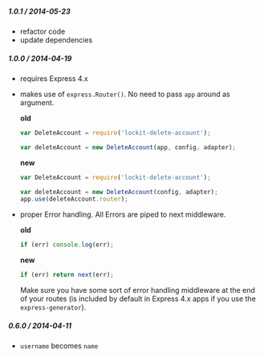 
##### 1.0.1 / 2014-05-23

- refactor code
- update dependencies

##### 1.0.0 / 2014-04-19

- requires Express 4.x
- makes use of `express.Router()`. No need to pass `app` around as argument.

  **old**

  ```js
  var DeleteAccount = require('lockit-delete-account');

  var deleteAccount = new DeleteAccount(app, config, adapter);
  ```

  **new**

  ```js
  var DeleteAccount = require('lockit-delete-account');

  var deleteAccount = new DeleteAccount(config, adapter);
  app.use(deleteAccount.router);
  ```

- proper Error handling. All Errors are piped to next middleware.

  **old**

  ```js
  if (err) console.log(err);
  ```

  **new**

  ```js
  if (err) return next(err);
  ```

  Make sure you have some sort of error handling middleware at the end of your
  routes (is included by default in Express 4.x apps if you use the `express-generator`).

##### 0.6.0 / 2014-04-11

- `username` becomes `name`
